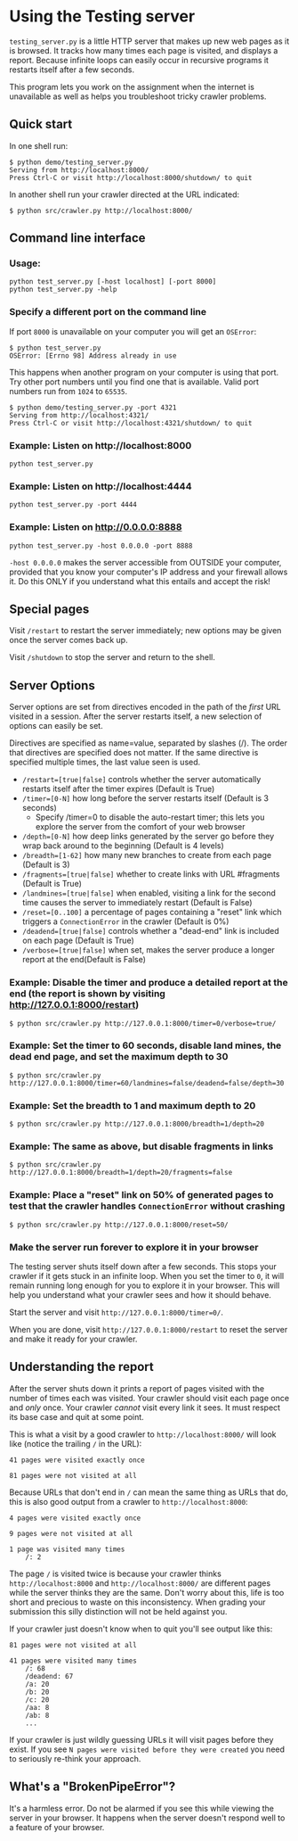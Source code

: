 # Using the Testing server

`testing_server.py` is a little HTTP server that makes up new web pages as it
is browsed.  It tracks how many times each page is visited, and displays a
report.  Because infinite loops can easily occur in recursive programs it
restarts itself after a few seconds.

This program lets you work on the assignment when the internet is unavailable
as well as helps you troubleshoot tricky crawler problems.


## Quick start

In one shell run:

```
$ python demo/testing_server.py
Serving from http://localhost:8000/
Press Ctrl-C or visit http://localhost:8000/shutdown/ to quit

```

In another shell run your crawler directed at the URL indicated:

```
$ python src/crawler.py http://localhost:8000/
```

## Command line interface

### Usage:
    python test_server.py [-host localhost] [-port 8000]
    python test_server.py -help


### Specify a different port on the command line

If port `8000` is unavailable on your computer you will get an `OSError`:

```
$ python test_server.py
OSError: [Errno 98] Address already in use
```

This happens when another program on your computer is using that port.  Try
other port numbers until you find one that is available.  Valid port numbers
run from `1024` to `65535`.

```
$ python demo/testing_server.py -port 4321
Serving from http://localhost:4321/
Press Ctrl-C or visit http://localhost:4321/shutdown/ to quit
```


### Example: Listen on http://localhost:8000
    python test_server.py

### Example: Listen on http://localhost:4444
    python test_server.py -port 4444

### Example: Listen on http://0.0.0.0:8888
    python test_server.py -host 0.0.0.0 -port 8888

`-host 0.0.0.0` makes the server accessible from OUTSIDE your computer, provided that you know your computer's IP address and your firewall allows it.  Do this ONLY if you understand what this entails and accept the risk!


## Special pages

Visit `/restart` to restart the server immediately; new options may be given once the server comes back up.

Visit `/shutdown` to stop the server and return to the shell.


## Server Options

Server options are set from directives encoded in the path of the *first* URL visited in a session.  After the server restarts itself, a new selection of options can easily be set.

Directives are specified as name=value, separated by slashes (/). The order that directives are specified does not matter. If the same directive is specified multiple times, the last value seen is used.

*   `/restart=[true|false]` controls whether the server automatically restarts itself after the timer expires (Default is True)
*   `/timer=[0-N]` how long before the server restarts itself (Default is 3 seconds)
    *   Specify /timer=0 to disable the auto-restart timer; this lets you explore the server from the comfort of your web browser
*   `/depth=[0-N]` how deep links generated by the server go before they wrap back around to the beginning (Default is 4 levels)
*   `/breadth=[1-62]` how many new branches to create from each page (Default is 3)
*   `/fragments=[true|false]` whether to create links with URL #fragments (Default is True)
*   `/landmines=[true|false]` when enabled, visiting a link for the second time causes the server to immediately restart (Default is False)
*   `/reset=[0..100]` a percentage of pages containing a "reset" link which triggers a `ConnectionError` in the crawler (Default is 0%)
*   `/deadend=[true|false]` controls whether a "dead-end" link is included on each page (Default is True)
*   `/verbose=[true|false]` when set, makes the server produce a longer report at the end(Default is False)

### Example: Disable the timer and produce a detailed report at the end (the report is shown by visiting http://127.0.0.1:8000/restart)
    $ python src/crawler.py http://127.0.0.1:8000/timer=0/verbose=true/

### Example: Set the timer to 60 seconds, disable land mines, the dead end page, and set the maximum depth to 30
    $ python src/crawler.py http://127.0.0.1:8000/timer=60/landmines=false/deadend=false/depth=30

### Example: Set the breadth to 1 and maximum depth to 20
    $ python src/crawler.py http://127.0.0.1:8000/breadth=1/depth=20

### Example: The same as above, but disable fragments in links
    $ python src/crawler.py http://127.0.0.1:8000/breadth=1/depth=20/fragments=false

### Example: Place a "reset" link on 50% of generated pages to test that the crawler handles `ConnectionError` without crashing
    $ python src/crawler.py http://127.0.0.1:8000/reset=50/


### Make the server run forever to explore it in your browser

The testing server shuts itself down after a few seconds.  This stops your
crawler if it gets stuck in an infinite loop.  When you set the timer to `0`,
it will remain running long enough for you to explore it in your browser.  This
will help you understand what your crawler sees and how it should behave.

Start the server and visit `http://127.0.0.1:8000/timer=0/`.

When you are done, visit `http://127.0.0.1:8000/restart` to reset the server and make it ready for your crawler.


## Understanding the report

After the server shuts down it prints a report of pages visited with the number
of times each was visited.  Your crawler should visit each page once and *only*
once.  Your crawler *cannot* visit every link it sees.  It must respect its
base case and quit at some point.

This is what a visit by a good crawler to `http://localhost:8000/` will look
like (notice the trailing `/` in the URL):

```
41 pages were visited exactly once

81 pages were not visited at all
```

Because URLs that don't end in `/` can mean the same thing as URLs that do,
this is also good output from a crawler to `http://localhost:8000`:

```
4 pages were visited exactly once

9 pages were not visited at all

1 page was visited many times
	/: 2
```

The page `/` is visited twice is because your crawler thinks
`http://localhost:8000` and `http://localhost:8000/` are different pages while
the server thinks they are the same.  Don't worry about this, life is too short
and precious to waste on this inconsistency.  When grading your submission this
silly distinction will not be held against you.

If your crawler just doesn't know when to quit you'll see output like this:

```
81 pages were not visited at all

41 pages were visited many times
	/: 68
	/deadend: 67
	/a: 20
	/b: 20
	/c: 20
	/aa: 8
	/ab: 8
    ...
```

If your crawler is just wildly guessing URLs it will visit pages before they
exist.  If you see `N pages were visited before they were created` you need to
seriously re-think your approach.


## What's a "BrokenPipeError"?

It's a harmless error.  Do not be alarmed if you see this while viewing the server in your browser.  It happens when the server doesn't respond well to a feature of your browser.
